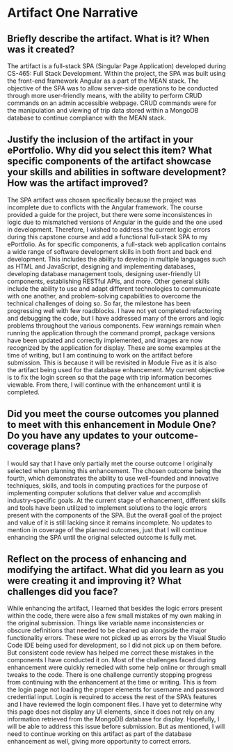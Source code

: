 # Artifact One Narrative

## Briefly describe the artifact. What is it? When was it created?
The artifact is a full-stack SPA (Singular Page Application) developed during CS-465: Full Stack Development. Within the project, the SPA was built using the front-end framework Angular as a part of the MEAN stack. The objective of the SPA was to allow server-side operations to be conducted through more user-friendly means, with the ability to perform CRUD commands on an admin accessible webpage. CRUD commands were for the manipulation and viewing of trip data stored within a MongoDB database to continue compliance with the MEAN stack. 
## Justify the inclusion of the artifact in your ePortfolio. Why did you select this item? What specific components of the artifact showcase your skills and abilities in software development? How was the artifact improved?
The SPA artifact was chosen specifically because the project was incomplete due to conflicts with the Angular framework. The course provided a guide for the project, but there were some inconsistences in logic due to mismatched versions of Angular in the guide and the one used in development. Therefore, I wished to address the current logic errors during this capstone course and add a functional full-stack SPA to my ePortfolio. As for specific components, a full-stack web application contains a wide range of software development skills in both front and back end development. This includes the ability to develop in multiple languages such as HTML and JavaScript, designing and implementing databases, developing database management tools, designing user-friendly UI components, establishing RESTful APIs, and more. Other general skills include the ability to use and adapt different technologies to communicate with one another, and problem-solving capabilities to overcome the technical challenges of doing so. So far, the milestone has been progressing well with few roadblocks. I have not yet completed refactoring and debugging the code, but I have addressed many of the errors and logic problems throughout the various components. Few warnings remain when running the application through the command prompt, package versions have been updated and correctly implemented, and images are now recognized by the application for display. These are some examples at the time of writing, but I am continuing to work on the artifact before submission. This is because it will be revisited in Module Five as it is also the artifact being used for the database enhancement. My current objective is to fix the login screen so that the page with trip information becomes viewable. From there, I will continue with the enhancement until it is completed.
## Did you meet the course outcomes you planned to meet with this enhancement in Module One? Do you have any updates to your outcome-coverage plans?
I would say that I have only partially met the course outcome I originally selected when planning this enhancement. The chosen outcome being the fourth, which demonstrates the ability to use well-founded and innovative techniques, skills, and tools in computing practices for the purpose of implementing computer solutions that deliver value and accomplish industry-specific goals. At the current stage of enhancement, different skills and tools have been utilized to implement solutions to the logic errors present with the components of the SPA. But the overall goal of the project and value of it is still lacking since it remains incomplete. No updates to mention in coverage of the planned outcomes, just that I will continue enhancing the SPA until the original selected outcome is fully met.
## Reflect on the process of enhancing and modifying the artifact. What did you learn as you were creating it and improving it? What challenges did you face?
While enhancing the artifact, I learned that besides the logic errors present within the code, there were also a few small mistakes of my own making in the original submission. Things like variable name inconsistencies or obscure definitions that needed to be cleaned up alongside the major functionality errors. These were not picked up as errors by the Visual Studio Code IDE being used for development, so I did not pick up on them before. But consistent code review has helped me correct these mistakes in the components I have conducted it on. Most of the challenges faced during enhancement were quickly remedied with some help online or through small tweaks to the code. There is one challenge currently stopping progress from continuing with the enhancement at the time or writing. This is from the login page not loading the proper elements for username and password credential input. Login is required to access the rest of the SPA’s features and I have reviewed the login component files. I have yet to determine why this page does not display any UI elements, since it does not rely on any information retrieved from the MongoDB database for display. Hopefully, I will be able to address this issue before submission. But as mentioned, I will need to continue working on this artifact as part of the database enhancement as well, giving more opportunity to correct errors.
